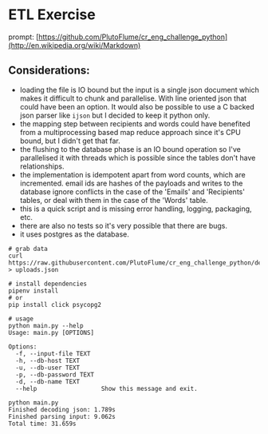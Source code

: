 # ETL Exercise

prompt: [https://github.com/PlutoFlume/cr_eng_challenge_python](http://en.wikipedia.org/wiki/Markdown)

## Considerations:

- loading the file is IO bound but the input is a single json document which makes it difficult to chunk and parallelise. With line oriented json that could have been an option. It would also be possible to use a C backed json parser like `ijson` but I decided to keep it python only.
- the mapping step between recipients and words could have benefited from a multiprocessing based map reduce approach since it's CPU bound, but I didn't get that far.
- the flushing to the database phase is an IO bound operation so I've parallelised it with threads which is possible since the tables don't have relationships.
- the implementation is idempotent apart from word counts, which are incremented. email ids are hashes of the payloads and writes to the database ignore conflicts in the case of the 'Emails' and 'Recipients' tables, or deal with them in the case of the 'Words' table.
- this is a quick script and is missing error handling, logging, packaging, etc.
- there are also no tests so it's very possible that there are bugs.
- it uses postgres as the database.


```
# grab data
curl https://raw.githubusercontent.com/PlutoFlume/cr_eng_challenge_python/dev/uploads.json > uploads.json

# install dependencies
pipenv install
# or
pip install click psycopg2

# usage
python main.py --help
Usage: main.py [OPTIONS]

Options:
  -f, --input-file TEXT
  -h, --db-host TEXT
  -u, --db-user TEXT
  -p, --db-password TEXT
  -d, --db-name TEXT
  --help                  Show this message and exit.
```

```
python main.py
Finished decoding json: 1.789s
Finished parsing input: 9.062s
Total time: 31.659s
```
